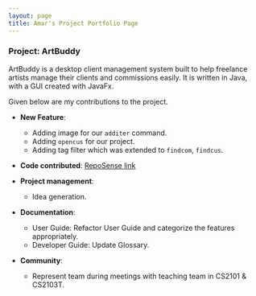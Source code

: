 ```yaml
---
layout: page
title: Amar's Project Portfolio Page
---
```


### Project: ArtBuddy

ArtBuddy is a desktop client management system built to help freelance artists manage
their clients and commissions easily. It is written in Java, with a GUI created with
JavaFx.

Given below are my contributions to the project.

* **New Feature**:
  * Adding image for our <code>additer</code> command.
  * Adding <code>opencus</code> for our project.
  * Adding tag filter which was extended to <code>findcom</code>, <code>findcus</code>.

* **Code contributed**: [RepoSense link](https://nus-cs2103-ay2223s1.github.io/tp-dashboard/?search=nvmdava)

* **Project management**:
  * Idea generation.

* **Documentation**:
  * User Guide: Refactor User Guide and categorize the features appropriately.
  * Developer Guide: Update Glossary.

* **Community**:
  * Represent team during meetings with teaching team in CS2101 & CS2103T.
